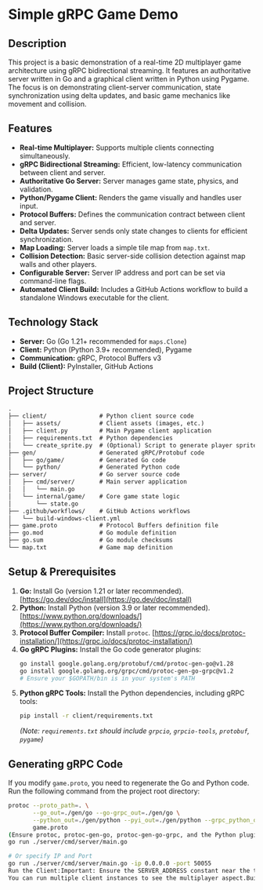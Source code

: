 # Simple gRPC Game Demo

## Description

This project is a basic demonstration of a real-time 2D multiplayer game architecture using gRPC bidirectional streaming. It features an authoritative server written in Go and a graphical client written in Python using Pygame. The focus is on demonstrating client-server communication, state synchronization using delta updates, and basic game mechanics like movement and collision.

## Features

* **Real-time Multiplayer:** Supports multiple clients connecting simultaneously.
* **gRPC Bidirectional Streaming:** Efficient, low-latency communication between client and server.
* **Authoritative Go Server:** Server manages game state, physics, and validation.
* **Python/Pygame Client:** Renders the game visually and handles user input.
* **Protocol Buffers:** Defines the communication contract between client and server.
* **Delta Updates:** Server sends only state changes to clients for efficient synchronization.
* **Map Loading:** Server loads a simple tile map from `map.txt`.
* **Collision Detection:** Basic server-side collision detection against map walls and other players.
* **Configurable Server:** Server IP address and port can be set via command-line flags.
* **Automated Client Build:** Includes a GitHub Actions workflow to build a standalone Windows executable for the client.

## Technology Stack

* **Server:** Go (Go 1.21+ recommended for `maps.Clone`)
* **Client:** Python (Python 3.9+ recommended), Pygame
* **Communication:** gRPC, Protocol Buffers v3
* **Build (Client):** PyInstaller, GitHub Actions

## Project Structure

```txt
.
├── client/               # Python client source code
│   ├── assets/           # Client assets (images, etc.)
│   ├── client.py         # Main Pygame client application
│   ├── requirements.txt  # Python dependencies
│   └── create_sprite.py  # (Optional) Script to generate player sprite
├── gen/                  # Generated gRPC/Protobuf code
│   ├── go/game/          # Generated Go code
│   └── python/           # Generated Python code
├── server/               # Go server source code
│   ├── cmd/server/       # Main server application
│   │   └── main.go
│   └── internal/game/    # Core game state logic
│       └── state.go
├── .github/workflows/    # GitHub Actions workflows
│   └── build-windows-client.yml
├── game.proto            # Protocol Buffers definition file
├── go.mod                # Go module definition
├── go.sum                # Go module checksums
└── map.txt               # Game map definition
```

## Setup & Prerequisites

1.  **Go:** Install Go (version 1.21 or later recommended). [https://go.dev/doc/install](https://go.dev/doc/install)
2.  **Python:** Install Python (version 3.9 or later recommended). [https://www.python.org/downloads/](https://www.python.org/downloads/)
3.  **Protocol Buffer Compiler:** Install `protoc`. [https://grpc.io/docs/protoc-installation/](https://grpc.io/docs/protoc-installation/)
4.  **Go gRPC Plugins:** Install the Go code generator plugins:
    ```bash
    go install google.golang.org/protobuf/cmd/protoc-gen-go@v1.28
    go install google.golang.org/grpc/cmd/protoc-gen-go-grpc@v1.2
    # Ensure your $GOPATH/bin is in your system's PATH
    ```
5.  **Python gRPC Tools:** Install the Python dependencies, including gRPC tools:
    ```bash
    pip install -r client/requirements.txt
    ```
    *(Note: `requirements.txt` should include `grpcio`, `grpcio-tools`, `protobuf`, `pygame`)*

## Generating gRPC Code

If you modify `game.proto`, you need to regenerate the Go and Python code. Run the following command from the project root directory:

```bash
protoc --proto_path=. \
       --go_out=./gen/go --go-grpc_out=./gen/go \
       --python_out=./gen/python --pyi_out=./gen/python --grpc_python_out=./gen/python \
       game.proto
(Ensure protoc, protoc-gen-go, protoc-gen-go-grpc, and the Python plugins are accessible in your PATH)Running the ProjectRun the Server:Open a terminal in the project root.# Run with default IP/Port (check main.go for defaults)
go run ./server/cmd/server/main.go

# Or specify IP and Port
go run ./server/cmd/server/main.go -ip 0.0.0.0 -port 50055
Run the Client:Important: Ensure the SERVER_ADDRESS constant near the top of client/client.py matches the IP and port the server is listening on.Open another terminal in the project root.python client/client.py
You can run multiple client instances to see the multiplayer aspect.Building the Client (Windows)A GitHub Actions workflow is included in .github/workflows/build-windows-client.yml. When changes are pushed to the main branch (or triggered manually):The workflow runs on a Windows environment.It installs Python, dependencies, and PyInstaller.It builds client/client.py into a single executable (GameClient.exe) using PyInstaller, bundling assets and generated code.The executable is uploaded as a workflow artifact named GameClient-Windows, which can be downloaded from the Actions tab on GitHub.*(Manual build: You can run the pyinstaller command from